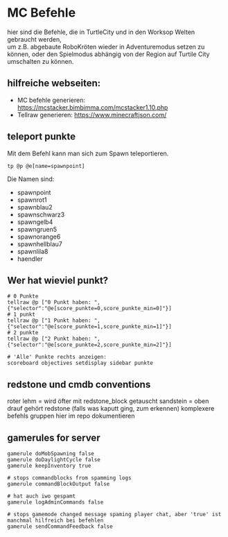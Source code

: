 # MC Befehle
hier sind die Befehle, die in TurtleCity und in den Worksop Welten gebraucht werden,  
um z.B. abgebaute RoboKröten wieder in Adventuremodus setzen zu können, oder den Spielmodus abhängig von der Region auf Turtile City umschalten zu können.

## hilfreiche webseiten:
- MC befehle generieren: https://mcstacker.bimbimma.com/mcstacker1.10.php
- Tellraw generieren: https://www.minecraftjson.com/

## teleport punkte
Mit dem Befehl kann man sich zum Spawn teleportieren.
```mcfunction
tp @p @e[name=spawnpoint]
```
Die Namen sind:
- spawnpoint
- spawnrot1
- spawnblau2
- spawnschwarz3
- spawngelb4
- spawngruen5
- spawnorange6
- spawnhellblau7
- spawnlila8
- haendler

## Wer hat wieviel punkt?
```mcfunction
# 0 Punkte
tellraw @p ["0 Punkt haben: ",{"selector":"@e[score_punkte=0,score_punkte_min=0]"}]
# 1 punkt
tellraw @p ["1 Punkt haben: ",{"selector":"@e[score_punkte=1,score_punkte_min=1]"}]
# 2 punkte
tellraw @p ["2 Punkt haben: ",{"selector":"@e[score_punkte=2,score_punkte_min=2]"}]

# 'Alle' Punkte rechts anzeigen:
scoreboard objectives setdisplay sidebar punkte

```

## redstone und cmdb conventions
roter lehm = wird öfter mit redstone_block getauscht
sandstein = oben drauf gehört redstone (falls was kaputt ging, zum erkennen)
komplexere befehls gruppen hier im repo dokumentieren

## gamerules for server
```mcfunction
gamerule doMobSpawning false
gamerule doDaylightCycle false
gamerule keepInventory true

# stops commandblocks from spamming logs
gamerule commandBlockOutput false

# hat auch iwo gespamt
gamerule logAdminCommands false

# stops gamemode changed message spaming player chat, aber 'true' ist manchmal hilfreich bei befehlen
gamerule sendCommandFeedback false
```